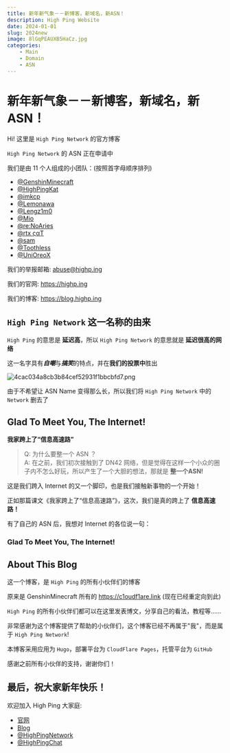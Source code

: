 ```yaml
---
title: 新年新气象－－新博客，新域名，新ASN！
description: High Ping Website
date: 2024-01-01
slug: 2024new
image: 8lGqPEAUXB5HaCz.jpg
categories:
    - Main
    - Domain
    - ASN
---
```


# 新年新气象－－新博客，新域名，新ASN！

Hi! 这里是 `High Ping Network` 的官方博客

`High Ping Network` 的 ASN 正在申请中

我们是由 11 个人组成的小团队：(按照首字母顺序排列)
- [@GenshinMinecraft](https://t.me/C1oudF1are)
- [@HighPingKat](https://t.me/HighPingKat)
- [@imkcp](https://t.me/cn_imkcp)
- [@Lemonawa](https://t.me/Lemonawa)
- [@Lengz1m0](https://t.me/Lengz1m0)
- [@Mio](https://t.me/Akiyama_mio_hi)
- [@re:NoAries](https://t.me/CNVET)
- [@rtx ςαΤ](https://t.me/rtx5000ada)
- [@sam](https://t.me/samandjyf1)
- [@Toothless](https://t.me/dann2333)
- [@UniOreoX](https://t.me/UniOreoX)

我们的举报邮箱: <abuse@highp.ing>

我们的官网: <https://highp.ing>

我们的博客: <https://blog.highp.ing>

## `High Ping Network` 这一名称的由来
`High Ping` 的意思是 **延迟高**，所以 `High Ping Network` 的意思就是 **延迟很高的网络**

这一名字具有***自嘲***与***搞笑***的特点，并在**我们的投票中**胜出

![4cac034a8cb3b84cef52931f1bbcbfd7.png](https://i.miji.bid/2024/01/01/4cac034a8cb3b84cef52931f1bbcbfd7.png)

由于不希望让 ASN Name 变得那么长，所以我们将 `High Ping Network` 中的 `Network` 删去了

## Glad To Meet You, The Internet!
**我家跨上了“信息高速路”**

> Q: 为什么要整一个 ASN ？\
 A: 在之前，我们初次接触到了 DN42 网络，但是觉得在这样一个小众的圈子内不怎么好玩，所以产生了一个大胆的想法，那就是 **整一个ASN!**

这是我们跨入 Internet 的又一个脚印，也是我们接触新事物的一个开始！

正如那篇课文《我家跨上了“信息高速路”》，这次，我们是真的跨上了 **信息高速路！**

有了自己的 ASN 后，我想对 Internet 的各位说一句：

### Glad To Meet You, The Internet!

## About This Blog
这一个博客，是 `High Ping` 的所有小伙伴们的博客

原来是 GenshinMinecraft 所有的 <https://c1oudf1are.link> (现在已经重定向到此)

`High Ping` 的所有小伙伴们都可以在这里发表博文，分享自己的看法，教程等......

非常感谢为这个博客提供了帮助的小伙伴们，这个博客已经不再属于"我"，而是属于 `High Ping Network`!

本博客采用应用为 `Hugo`，部署平台为 `CloudFlare Pages`，托管平台为 `GitHub`

感谢之前所有小伙伴的支持，谢谢你们！

## 最后，祝大家新年快乐！

欢迎加入 High Ping 大家庭:
- [官网](https://highp.ing)
- [Blog](https://blog.highp.ing)
- [@HighPingNetwork](https://t.me/HighPingNetwork)
- [@HighPingChat](https://t.me/highpingchat)
